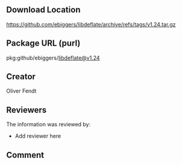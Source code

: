 ## Download Location

https://github.com/ebiggers/libdeflate/archive/refs/tags/v1.24.tar.gz

## Package URL (purl)

pkg:github/ebiggers/libdeflate@v1.24

## Creator

Oliver Fendt

## Reviewers

The information was reviewed by:

* Add reviewer here

## Comment

